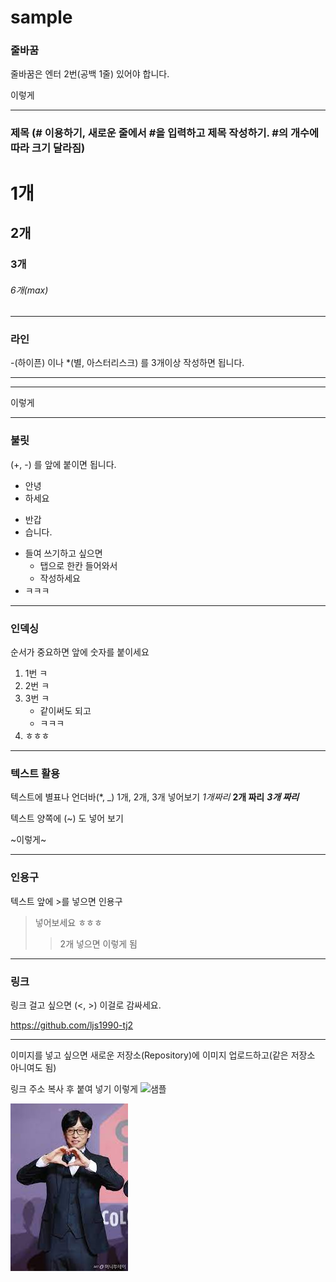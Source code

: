 # sample

### 줄바꿈
줄바꿈은 엔터 2번(공백 1줄) 있어야
합니다.

이렇게

---
### 제목 (# 이용하기, 새로운 줄에서 #을 입력하고 제목 작성하기. #의 개수에 따라 크기 달라짐)

# 1개
## 2개
### 3개
###### 6개(max)

---

### 라인 
-(하이픈) 이나 *(별, 아스터리스크) 를 3개이상 작성하면 됩니다.

------------
***
이렇게

---

### 불릿
(+, -) 를 앞에 붙이면 됩니다.

+ 안녕
+ 하세요
- 반갑
- 습니다.
+ 들여 쓰기하고 싶으면
  + 탭으로 한칸 들어와서
  + 작성하세요
+ ㅋㅋㅋ

--- 

### 인덱싱
순서가 중요하면 앞에 숫자를 붙이세요

1. 1번 ㅋ
2. 2번 ㅋ
3. 3번 ㅋ
   + 같이써도 되고
   + ㅋㅋㅋ
4. ㅎㅎㅎ

---

### 텍스트 활용

텍스트에 별표나 언더바(*, _) 1개, 2개, 3개 넣어보기
*1개짜리*
**2개 짜리**
***3개 짜리***

텍스트 양쪽에 (~) 도 넣어 보기

~이렇게~


---

### 인용구

텍스트 앞에 >를 넣으면 인용구
> 넣어보세요
> ㅎㅎㅎ
> > 2개 넣으면 이렇게 됨

---

### 링크
링크 걸고 싶으면 (<, >) 이걸로 감싸세요.

<https://github.com/ljs1990-tj2>

---

이미지를 넣고 싶으면 새로운 저장소(Repository)에 이미지 업로드하고(같은 저장소 아니여도 됨)

링크 주소 복사 후 붙여 넣기 이렇게 ![샘플]([링크주소](https://github.com/ljs1990-tj2/imageSample/blob/main/%EC%BA%A1%EC%B2%98.PNG))

![이미지네임](https://github.com/ljs1990-tj2/imageSample/blob/main/yu.jpg)

